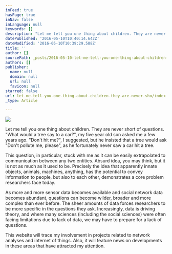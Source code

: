```yaml
---
inFeed: true
hasPage: true
inNav: false
inLanguage: null
keywords: []
description: "Let me tell you one thing about children. They are never short of questions. \"What would a tree say to a car?\", my five year old son asked me a few years ago. \"Don't hit me?\", I suggested, but he insisted that a tree would ask \"Don't pollute me, please\", as he fortunately never saw a car hit a tree. "
datePublished: '2016-05-10T10:40:14.642Z'
dateModified: '2016-05-10T10:39:29.588Z'
title: ''
author: []
sourcePath: _posts/2016-05-10-let-me-tell-you-one-thing-about-children-they-are-never-sho.md
authors: []
publisher:
  name: null
  domain: null
  url: null
  favicon: null
starred: false
url: let-me-tell-you-one-thing-about-children-they-are-never-sho/index.html
_type: Article

---
```

![](https://the-grid-user-content.s3-us-west-2.amazonaws.com/1ebb660f-c34a-447e-b0c0-2b3977f6cd2e.jpg)

Let me tell you one thing about children. They are never short of questions. "What would a tree say to a car?", my five year old son asked me a few years ago. "Don't hit me?", I suggested, but he insisted that a tree would ask "Don't pollute me, please", as he fortunately never saw a car hit a tree. 

This question, in particular, stuck with me as it can be easily extrapolated to communication between any two entities. Absurd idea, you may think, but it is not as much as it used to be. Precisely the idea that apparently innate objects, animals, machines, anything, has the potential to convey information to people, but also to each other, demonstrates a core problem researchers face today. 

As more and more sensor data becomes available and social network data becomes abundant, questions can become wilder, broader and more complex than ever before. The sheer amounts of data forces researchers to be more specific in the questions they ask. Increasingly, data is driving theory, and where many sciences (including the social sciences) were often facing limitations due to lack of data, we may have to prepare for a lack of questions.

This website will trace my involvement in projects related to network analyses and internet of things. Also, it will feature news on developments in these areas that have attracted my attention.